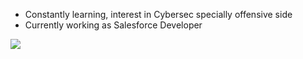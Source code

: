 

- Constantly learning, interest in Cybersec specially offensive side
- Currently working as Salesforce Developer

![](Django-plato.gif)
